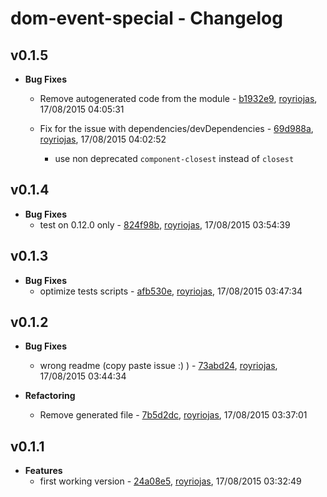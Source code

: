 
# dom-event-special - Changelog
## v0.1.5
- **Bug Fixes**
  - Remove autogenerated code from the module - [b1932e9]( https://github.com/royriojas/dom-event-special/commit/b1932e9 ), [royriojas](https://github.com/royriojas), 17/08/2015 04:05:31

    
  - Fix for the issue with dependencies/devDependencies - [69d988a]( https://github.com/royriojas/dom-event-special/commit/69d988a ), [royriojas](https://github.com/royriojas), 17/08/2015 04:02:52

    - use non deprecated `component-closest` instead of `closest`
    
## v0.1.4
- **Bug Fixes**
  - test on 0.12.0 only - [824f98b]( https://github.com/royriojas/dom-event-special/commit/824f98b ), [royriojas](https://github.com/royriojas), 17/08/2015 03:54:39

    
## v0.1.3
- **Bug Fixes**
  - optimize tests scripts - [afb530e]( https://github.com/royriojas/dom-event-special/commit/afb530e ), [royriojas](https://github.com/royriojas), 17/08/2015 03:47:34

    
## v0.1.2
- **Bug Fixes**
  - wrong readme (copy paste issue :) ) - [73abd24]( https://github.com/royriojas/dom-event-special/commit/73abd24 ), [royriojas](https://github.com/royriojas), 17/08/2015 03:44:34

    
- **Refactoring**
  - Remove generated file - [7b5d2dc]( https://github.com/royriojas/dom-event-special/commit/7b5d2dc ), [royriojas](https://github.com/royriojas), 17/08/2015 03:37:01

    
## v0.1.1
- **Features**
  - first working version - [24a08e5]( https://github.com/royriojas/dom-event-special/commit/24a08e5 ), [royriojas](https://github.com/royriojas), 17/08/2015 03:32:49

    
